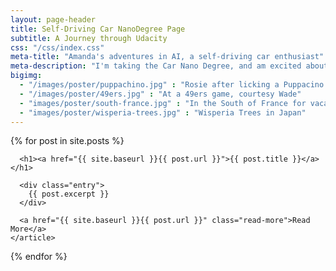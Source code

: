 ```yaml
---
layout: page-header
title: Self-Driving Car NanoDegree Page
subtitle: A Journey through Udacity
css: "/css/index.css"
meta-title: "Amanda's adventures in AI, a self-driving car enthusiast"
meta-description: "I'm taking the Car Nano Degree, and am excited about machine learning!"
bigimg:
  - "/images/poster/puppachino.jpg" : "Rosie after licking a Puppacino from Starbucks"
  - "/images/poster/49ers.jpg" : "At a 49ers game, courtesy Wade"
  - "images/poster/south-france.jpg" : "In the South of France for vacation, 2016"
  - "images/poster/wisperia-trees.jpg" : "Wisperia Trees in Japan"
---
```


<div class="posts">
  {% for post in site.posts %}
    <article class="post">

      <h1><a href="{{ site.baseurl }}{{ post.url }}">{{ post.title }}</a></h1>

      <div class="entry">
        {{ post.excerpt }}
      </div>

      <a href="{{ site.baseurl }}{{ post.url }}" class="read-more">Read More</a>
    </article>
  {% endfor %}
</div>


